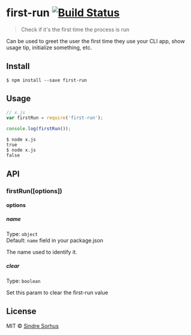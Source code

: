 # first-run [![Build Status](https://travis-ci.org/sindresorhus/first-run.svg?branch=master)](https://travis-ci.org/sindresorhus/first-run)

> Check if it's the first time the process is run

Can be used to greet the user the first time they use your CLI app, show usage tip, initialize something, etc.


## Install

```
$ npm install --save first-run
```


## Usage

```js
// x.js
var firstRun = require('first-run');

console.log(firstRun());
```

```
$ node x.js
true
$ node x.js
false
```


## API

### firstRun([options])

#### options

##### name

Type: `object`  
Default: `name` field in your package.json

The name used to identify it.

##### clear
Type: `boolean`

Set this param to clear the first-run value

## License

MIT © [Sindre Sorhus](http://sindresorhus.com)
